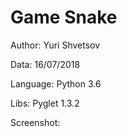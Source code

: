 # Game Snake #
Author: Yuri Shvetsov

Data: 16/07/2018

Language: Python 3.6

Libs: Pyglet 1.3.2

Screenshot:
